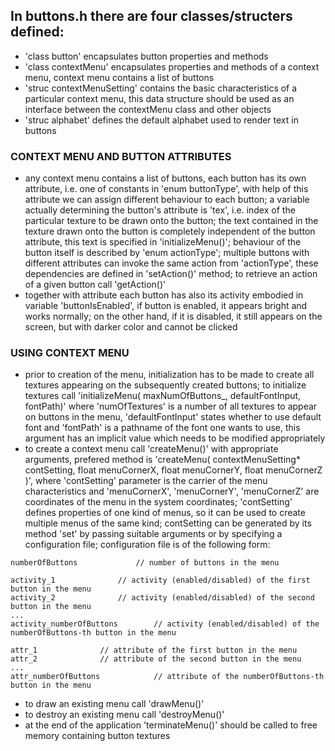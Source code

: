 
## In buttons.h there are four classes/structers defined:

* 'class button' encapsulates button properties and methods
* 'class contextMenu' encapsulates properties and methods of a context menu, context menu contains a list of buttons
* 'struc contextMenuSetting' contains the basic characteristics of a particular context menu, this data structure should be used as an interface between the contextMenu class and other objects
* 'struc alphabet' defines the default alphabet used to render text in buttons

### CONTEXT MENU AND BUTTON ATTRIBUTES

* any context menu contains a list of buttons, each button has its own attribute, i.e. one of constants in 'enum buttonType', with help of this attribute we can assign different behaviour to each button; a variable actually determining the button's attribute is 'tex', i.e. index of the particular texture to be drawn onto the button; the text contained in the texture drawn onto the button is completely independent of the button attribute, this text is specified in 'initializeMenu()'; behaviour of the button itself is described by 'enum actionType'; multiple buttons with different attributes can invoke the same action from 'actionType', these dependencies are defined in 'setAction()' method; to retrieve an action of a given button call 'getAction()'
* together with attribute each button has also its activity embodied in variable 'buttonIsEnabled', if button is enabled, it appears bright and works normally; on the other hand, if it is disabled, it still appears on the screen, but with darker color and cannot be clicked

### USING CONTEXT MENU

* prior to creation of the menu, initialization has to be made to create all textures appearing on the subsequently created buttons; to initialize textures call 'initializeMenu( maxNumOfButtons_, defaultFontInput, fontPath)' where 'numOfTextures' is a number of all textures to appear on buttons in the menu, 'defaultFontInput' states whether to use default font and 'fontPath' is a pathname of the font one wants to use, this argument has an implicit value which needs to be modified appropriately
* to create a context menu call 'createMenu()' with appropriate arguments, prefered method is 'createMenu( contextMenuSetting* contSetting, float menuCornerX, float menuCornerY, float menuCornerZ )', where 'contSetting' parameter is the carrier of the menu characteristics and 'menuCornerX', 'menuCornerY', 'menuCornerZ' are coordinates of the menu in the system coordinates; 'contSetting' defines properties of one kind of menus, so it can be used to create multiple menus of the same kind; contSetting can be generated by its method 'set' by passing suitable arguments or by specifying a configuration file; configuration file is of the following form:

```
numberOfButtons				// number of buttons in the menu

activity_1				// activity (enabled/disabled) of the first button in the menu
activity_2				// activity (enabled/disabled) of the second button in the menu
...
activity_numberOfButtons		// activity (enabled/disabled) of the numberOfButtons-th button in the menu

attr_1				// attribute of the first button in the menu
attr_2				// attribute of the second button in the menu
...
attr_numberOfButtons			// attribute of the numberOfButtons-th button in the menu
```

* to draw an existing menu call 'drawMenu()'
* to destroy an existing menu call 'destroyMenu()'
* at the end of the application 'terminateMenu()' should be called to free memory containing button textures